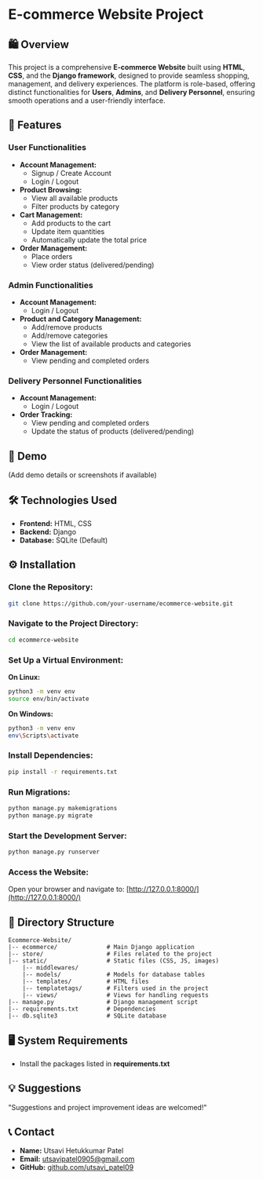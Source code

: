 # E-commerce Website Project

## 🛍 Overview

This project is a comprehensive **E-commerce Website** built using **HTML**, **CSS**, and the **Django framework**, designed to provide seamless shopping, management, and delivery experiences. The platform is role-based, offering distinct functionalities for **Users**, **Admins**, and **Delivery Personnel**, ensuring smooth operations and a user-friendly interface.

## 📌 Features

### User Functionalities
- **Account Management:**
  - Signup / Create Account
  - Login / Logout
- **Product Browsing:**
  - View all available products
  - Filter products by category
- **Cart Management:**
  - Add products to the cart
  - Update item quantities
  - Automatically update the total price
- **Order Management:**
  - Place orders
  - View order status (delivered/pending)

### Admin Functionalities
- **Account Management:**
  - Login / Logout
- **Product and Category Management:**
  - Add/remove products
  - Add/remove categories
  - View the list of available products and categories
- **Order Management:**
  - View pending and completed orders

### Delivery Personnel Functionalities
- **Account Management:**
  - Login / Logout
- **Order Tracking:**
  - View pending and completed orders
  - Update the status of products (delivered/pending)

## 📸 Demo
(Add demo details or screenshots if available)

## 🛠 Technologies Used
- **Frontend:** HTML, CSS
- **Backend:** Django
- **Database:** SQLite (Default)

## ⚙️ Installation

### Clone the Repository:
```bash
git clone https://github.com/your-username/ecommerce-website.git
```

### Navigate to the Project Directory:
```bash
cd ecommerce-website
```

### Set Up a Virtual Environment:

**On Linux:**
```bash
python3 -m venv env
source env/bin/activate
```

**On Windows:**
```bash
python3 -m venv env
env\Scripts\activate
```

### Install Dependencies:
```bash
pip install -r requirements.txt
```

### Run Migrations:
```bash
python manage.py makemigrations
python manage.py migrate
```

### Start the Development Server:
```bash
python manage.py runserver
```

### Access the Website:
Open your browser and navigate to: [http://127.0.0.1:8000/](http://127.0.0.1:8000/)

## 📂 Directory Structure
```
Ecommerce-Website/
|-- ecommerce/              # Main Django application
|-- store/                  # Files related to the project
|-- static/                 # Static files (CSS, JS, images)
    |-- middlewares/
    |-- models/             # Models for database tables
    |-- templates/          # HTML files
    |-- templatetags/       # Filters used in the project
    |-- views/              # Views for handling requests
|-- manage.py               # Django management script
|-- requirements.txt        # Dependencies
|-- db.sqlite3              # SQLite database
```

## 🖥 System Requirements
- Install the packages listed in **requirements.txt**

## 💡 Suggestions
"Suggestions and project improvement ideas are welcomed!"

## 📞 Contact
- **Name:** Utsavi Hetukkumar Patel
- **Email:** utsavipatel0905@gmail.com
- **GitHub:** [github.com/utsavi_patel09](https://github.com/utsavi_patel09)
